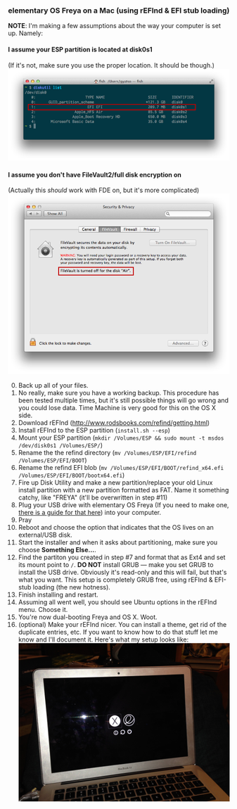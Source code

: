 ### elementary OS Freya on a Mac (using rEFInd & EFI stub loading)

**NOTE**: I'm making a few assumptions about the way your computer is set up. Namely:

#### I assume your ESP partition is located at disk0s1
(If it's not, make sure you use the proper location. It should be though.)
![wheres-esp](img/wheres-esp.png)

#### I assume you don't have FileVault2/full disk encryption on
(Actually this *should* work with FDE on, but it's more complicated)
![no-fde](img/no-fde.png)

0. Back up all of your files.
0. No really, make sure you have a working backup. This procedure has been tested multiple times, but it's still possible things will go wrong and you could lose data. Time Machine is very good for this on the OS X side.
1. Download rEFInd (http://www.rodsbooks.com/refind/getting.html)
2. Install rEFInd to the ESP partition (`install.sh --esp`)
3. Mount your ESP partition (`mkdir /Volumes/ESP && sudo mount -t msdos /dev/disk0s1 /Volumes/ESP/`)
4. Rename the the refind directory (`mv /Volumes/ESP/EFI/refind /Volumes/ESP/EFI/BOOT`)
5. Rename the refind EFI blob (`mv /Volumes/ESP/EFI/BOOT/refind_x64.efi /Volumes/ESP/EFI/BOOT/bootx64.efi`)
6. Fire up Disk Utility and make a new partition/replace your old Linux install partition with a new partition formatted as FAT. Name it something catchy, like "FREYA" (it'll be overwritten in step #11)
7. Plug your USB drive with elementary OS Freya (If you need to make one, [there is a guide for that here](https://github.com/aroman/freya-on-a-mac/tree/master/iso-to-usb)) into your computer.
8. Pray
9. Reboot and choose the option that indicates that the OS lives on an external/USB disk.
10. Start the installer and when it asks about partitioning, make sure you choose **Something Else...**.
11. Find the partiton you created in step #7 and format that as Ext4 and set its mount point to `/`. **DO NOT** install GRUB — make you set GRUB to install the USB drive. Obviously it's read-only and this will fail, but that's what you want. This setup is completely GRUB free, using rEFInd & EFI-stub loading (the new hotness).
12. Finish installing and restart.
13. Assuming all went well, you should see Ubuntu options in the rEFInd menu. Choose it.
14. You're now dual-booting Freya and OS X. Woot.
15. (optional) Make your rEFInd nicer. You can install a theme, get rid of the duplicate entries, etc. If you want to know how to do that stuff let me know and I'll document it. Here's what my setup looks like:
![no-fde](img/finished-product.jpg)
